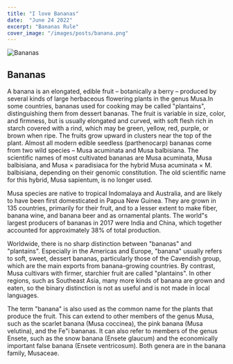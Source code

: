 ```yaml
---
title: "I love Bananas"
date:  "June 24 2022"
excerpt: "Bananas Rule"
cover_image: "/images/posts/banana.png"
---
```


![Bananas]("/../../public/images/posts/banana.png")

## Bananas
A banana is an elongated, edible fruit – botanically a berry – produced by several kinds of large herbaceous flowering plants in the genus Musa.In some countries, bananas used for cooking may be called "plantains", distinguishing them from dessert bananas. The fruit is variable in size, color, and firmness, but is usually elongated and curved, with soft flesh rich in starch covered with a rind, which may be green, yellow, red, purple, or brown when ripe. The fruits grow upward in clusters near the top of the plant. Almost all modern edible seedless (parthenocarp) bananas come from two wild species – Musa acuminata and Musa balbisiana. The scientific names of most cultivated bananas are Musa acuminata, Musa balbisiana, and Musa × paradisiaca for the hybrid Musa acuminata × M. balbisiana, depending on their genomic constitution. The old scientific name for this hybrid, Musa sapientum, is no longer used.

Musa species are native to tropical Indomalaya and Australia, and are likely to have been first domesticated in Papua New Guinea. They are grown in 135 countries, primarily for their fruit, and to a lesser extent to make fiber, banana wine, and banana beer and as ornamental plants. The world"s largest producers of bananas in 2017 were India and China, which together accounted for approximately 38% of total production.

Worldwide, there is no sharp distinction between "bananas" and "plantains". Especially in the Americas and Europe, "banana" usually refers to soft, sweet, dessert bananas, particularly those of the Cavendish group, which are the main exports from banana-growing countries. By contrast, Musa cultivars with firmer, starchier fruit are called "plantains". In other regions, such as Southeast Asia, many more kinds of banana are grown and eaten, so the binary distinction is not as useful and is not made in local languages.

The term "banana" is also used as the common name for the plants that produce the fruit. This can extend to other members of the genus Musa, such as the scarlet banana (Musa coccinea), the pink banana (Musa velutina), and the Fe"i bananas. It can also refer to members of the genus Ensete, such as the snow banana (Ensete glaucum) and the economically important false banana (Ensete ventricosum). Both genera are in the banana family, Musaceae.